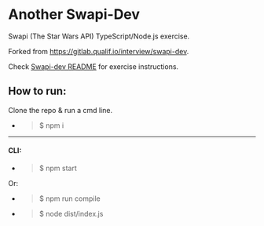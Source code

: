 # Another Swapi-Dev

Swapi (The Star Wars API) TypeScript/Node.js exercise.

Forked from https://gitlab.qualif.io/interview/swapi-dev.

Check [Swapi-dev README](README.legacy.md) for exercise instructions.

## How to run:

Clone the repo & run a cmd line.

- > $ npm i

---

#### CLI:

- > $ npm start

Or:

- > $ npm run compile

- > $ node dist/index.js

